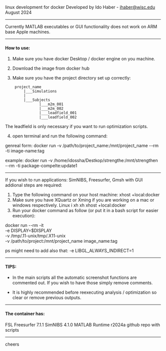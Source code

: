  linux development for docker
 Developed by Ido Haber - ihaber@wisc.edu
 August 2024

---

Currently MATLAB executables or GUI functionality does not work on ARM base Apple machines. 

---

#### How to use:

1. Make sure you have docker Desktop / docker engine on you machine.
2. Download the image from docker hub
3. Make sure you have the project directory set up correctly:

        project_name 
            |___Simulations
            |
            |___Subjects
                   |___m2m_001
                   |___m2m_002
                   |___leadfield_001
                   |___leadfield_002


The leadfield is only necessary if you want to run optimization scripts.


4. open terminal and run the following command:

genreal form:
docker run -v /path/to/project_name:/mnt/project_name --rm -ti  image-name:tag

example:
docker run -v /home/idossha/Destkop/strengthe:/mnt/strengthen --rm -ti  package-compelte:update1

---

If you wish to run applications: SimNIBS, Freesurfer, Gmsh  with GUI addional steps are required:

1. Type the following command on your host machine: xhost +local:docker
2. Make sure you have XQuartz or Xming if you are working on a mac or windows respectively. Linux i xh xh xhost +local:docker
3. Run your docker command as follow (or put it in a bash script for easier execution):

docker run --rm -it \
    -e DISPLAY=$DISPLAY \
    -v /tmp/.11-unix/tmp/.X11-unix \
    -v /path/to/project:/mnt/project_name
    image_name:tag

ps might need to add also that: -e LIBGL_ALWAYS_INDIRECT=1

---

#### TIPS:

* In the main scripts all the automatic screenshot functions are commented out. If you wish to have those simply remove comments.

* It is highly recommended before reexecuting analysis / optimization so clear or remove previous outputs. 


---

#### The container has:
FSL
Freesurfer 7.1.1
SimNIBS 4.1.0
MATLAB Runtime r2024a
github repo with scripts

---

cheers







